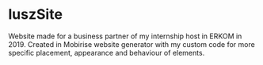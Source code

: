 # luszSite
Website made for a business partner of my internship host in ERKOM in 2019. Created in Mobirise website generator with my custom code for more specific placement, appearance and behaviour of elements.
